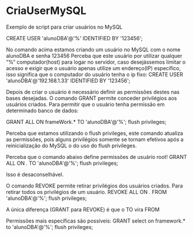 # CriaUserMySQL
Exemplo de script para criar usuários no MySQL

CREATE USER 'alunoDBA'@'%' IDENTIFIED BY '123456';

No comando acima estamos criando um usuário no MySQL com o nome alunoDBA e senha 123456
Perceba que este usuário por utilizar qualquer “%” computador(host) para logar no servidor, 
caso desejássemos limitar o acesso e exigir que o usuário apenas utilize um endereço(IP) específico, 
isso significa que o computador do usuário tenha o ip fixo:
CREATE USER 'alunoDBA'@'192.168.1.33' IDENTIFIED BY '123456';

Depois de criar o usuário é necessário definir as permissões destes nas bases desejadas.
O comando GRANT permite conceder privilégios aos usuários criados. 
Para permitir que o usuário tenha permissão em determinado banco de dados:

GRANT ALL ON frameWork.* TO 'alunoDBA'@'%';
flush privileges;

Perceba que estamos utilizando o flush privileges, este comando atualiza as permissões, pois alguns privilégios somente se 
tornam efetivos após a reinicialização do MySQL o do uso do flush privileges.

Perceba que o comando abaixo define permissões de usuário root!
GRANT ALL ON *.* TO 'alunoDBA'@'%';
flush privileges;

Isso é desaconselhável.	

O comando REVOKE permite retirar privilégios dos usuários criados. 
Para retirar todos os privilégios de um usuário.
REVOKE ALL ON *.* FROM 'alunoDBA'@'%';
flush privileges;

A única diferença (GRANT para REVOKE)  é que o TO vira FROM

Permissões mais específicas são possíveis:
GRANT select on framework.* to 'alunoDBA'@'%';
flush privileges;
